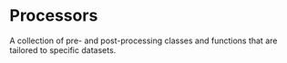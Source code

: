 # Processors

A collection of pre- and post-processing classes and functions that are tailored to specific datasets.
